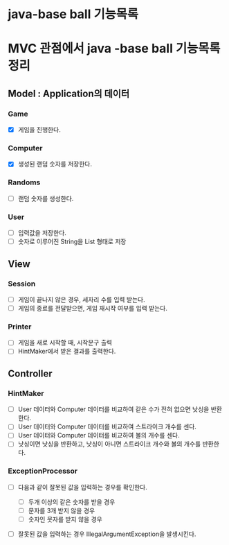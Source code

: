 # java-base ball 기능목록

# MVC 관점에서 java -base ball 기능목록 정리
## Model : Application의 데이터
### Game
- [x] 게임을 진행한다.
### Computer
- [x] 생성된 랜덤 숫자를 저장한다.
### Randoms
- [ ] 랜덤 숫자를 생성한다.
### User
- [ ] 입력값을 저장한다.
- [ ] 숫자로 이루어진 String을 List 형태로 저장

## View
### Session
- [ ] 게임이 끝나지 않은 경우, 세자리 수를 입력 받는다.
- [ ] 게임의 종료를 전달받으면, 게임 재시작 여부를 입력 받는다.
### Printer
- [ ] 게임을 새로 시작할 때, 시작문구 출력
- [ ] HintMaker에서 받은 결과를 출력한다.
## Controller
### HintMaker
- [ ] User 데이터와 Computer 데이터를 비교하여 같은 수가 전혀 없으면 낫싱을 반환한다.
- [ ] User 데이터와 Computer 데이터를 비교하여 스트라이크 개수를 센다.
- [ ] User 데이터와 Computer 데이터를 비교하여 볼의 개수를 센다.
- [ ] 낫싱이면 낫싱을 반환하고, 낫싱이 아니면 스트라이크 개수와 볼의 개수를 반환한다.

### ExceptionProcessor
- [ ] 다음과 같이 잘못된 값을 입력하는 경우를 확인한다. 
  - [ ] 두개 이상의 같은 숫자를 받을 경우
  - [ ] 문자를 3개 받지 않을 경우
  - [ ] 숫자인 뭇자를 받지 않을 경우
- [ ] 잘못된 값을 입력하는 경우  IllegalArgumentException을 발생시킨다.

